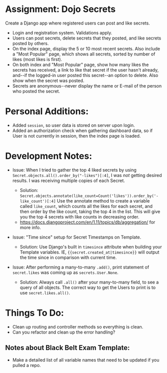 # Assignment: Dojo Secrets
Create a Django app where registered users can post and like secrets.

+ Login and registration system. Validations apply.
+ Users can post secrets, delete secrets that they posted, and like secrets posted by others.
+ On the index page, display the 5 or 10 most recent secrets. Also include a "Most Popular" page, which shows all secrets, sorted by number of likes (most likes is first).
+ On both index and "Most Popular" page, show how many likes the secrets has received, a link to like that secret if the user hasn't already, and--if the logged-in user posted this secret--an option to delete. Also show when the secret was posted.
+ Secrets are anonymous--never display the name or E-mail of the person who posted the secret.

# Personal Additions:
+ Added `session`, so user data is stored on server upon login.
+ Added an authorization check when gathering dashboard data, so if User is not currently in session, then the index page is loaded.


# Development Notes:
- Issue: When I tried to gather the top 4 liked secrets by using `Secret.objects.all().order_by("-likes")[:4]`, I was *not* getting desired results. I was receiving multiple copies of each Secret.
    + Solution: `Secret.objects.annotate(like_count=Count('likes')).order_by('-like_count')[:4]`
    Use the annotate method to create a variable called `like_count`, which counts all the likes for
    each secret, and then order by the like count, taking the top 4 in the list. This will give you
    the top 4 secrets with like counts in decreasing order.
    + https://docs.djangoproject.com/en/1.11/topics/db/aggregation/ for more info.

- Issue: "Time since" setup for Secret Timestamps on Template.
    + Solution: Use Django's built in `timesince` attribute when building your Template variables. IE, `{{secret.created_at|timesince}}` will output the time since in comparison with current time.

- Issue: After performing a many-to-many `.add()`, print statement of `secret.likes` was coming up as `secrets.User.None`.
   + Solution: Always call `.all()` after your many-to-many field,
   to see a query of all objects. The correct way to get the Users
   to print is to use `secret.likes.all()`.

# Things To Do:
- Clean up routing and controller methods so everything is clean.
- Can you refactor and clean up the error handling?

## Notes about Black Belt Exam Template:
- Make a detailed list of all variable names that need to be updated if you pulled a repo.
